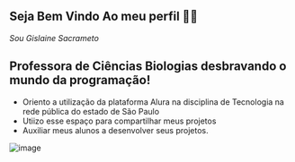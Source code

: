 ## Seja Bem Vindo Ao meu perfil 👩‍🏫
_Sou Gislaine Sacrameto_ 
## Professora de Ciências Biologias desbravando o mundo da programação!
- Oriento a utilização da plataforma Alura na disciplina de Tecnologia na rede pública do estado de São Paulo
- Utiizo esse espaço para compartilhar meus projetos
- Auxiliar meus alunos a desenvolver seus projetos.

![image](https://github.com/user-attachments/assets/939bf939-51a9-4c5b-a912-6a74fe515639)


<!--
**Gislaine-Prof/Gislaine-Prof** is a ✨ _special_ ✨ repository because its `README.md` (this file) appears on your GitHub profile.

Here are some ideas to get you started:

- 🔭 I’m currently working on ...
- 🌱 I’m currently learning ...
- 👯 I’m looking to collaborate on ...
- 🤔 I’m looking for help with ...
- 💬 Ask me about ...
- 📫 How to reach me: ...
- 😄 Pronouns: ...
- ⚡ Fun fact: ...
-->
